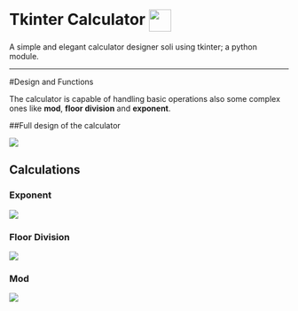  # Tkinter Calculator <img align="center" src="https://i.imgur.com/JDzrSoW.png" height="40" width="40" />
A simple and elegant calculator designer soli using tkinter; a python module.

---
#Design and Functions

The calculator is capable of handling basic operations also some complex ones like **mod**, **floor division** and **exponent**.

##Full design of the calculator

<img src="https://i.imgur.com/8te7ink.png" />


## Calculations

### Exponent
<img src="https://i.imgur.com/OlfLyUF.gif" />

### Floor Division
<img src="https://i.imgur.com/Rle6VfK.gif" />

### Mod
<img src="https://i.imgur.com/NyoGXSX.gif" />
